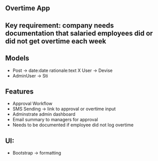 ## Overtime App

## Key requirement: company needs documentation that salaried employees did or did not get overtime each week

## Models
- Post -> date:date rationale:text
X User -> Devise
- AdminUser -> Sti

## Features
- Approval Workflow
- SMS Sending -> link to approval or overtime input
- Adminstrate admin dashboard
- Email summary to managers for approval
- Needs to be documented if employee did not log overtime

## UI:
- Bootstrap -> formatting
